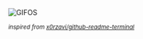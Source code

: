 <div align="justify">
<picture>
    <source media="(prefers-color-scheme: dark)" srcset="https://i.ibb.co/hfJk2d1/output-gif.gif">
    <source media="(prefers-color-scheme: light)" srcset="https://i.ibb.co/hfJk2d1/output-gif.gif">
    <img alt="GIFOS" src="https://i.ibb.co/hfJk2d1/output-gif.gif">
</picture>

<sub><i>inspired from [x0rzavi/github-readme-terminal](https://github.com/x0rzavi/github-readme-terminal)</i></sub>

</div>

<!-- Image deletion URL: https://ibb.co/jRPd3wZ/2d78ba04e104beb6b5126b90a274afca -->